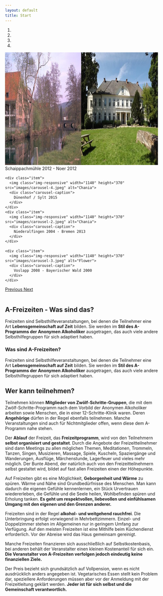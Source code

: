 ```yaml
---
layout: default
title: Start
---
```


<div id="myCarousel" class="carousel slide xs-visible" data-ride="carousel" data-interval="3000">
  <!-- Indicators -->
  <ol class="carousel-indicators">
    <li data-target="#myCarousel" data-slide-to="0" class="active"></li>
    <li data-target="#myCarousel" data-slide-to="1"></li>
    <li data-target="#myCarousel" data-slide-to="2"></li>
    <li data-target="#myCarousel" data-slide-to="3"></li>
  </ol>

  <!-- Wrapper for slides -->
  <div class="carousel-inner" role="listbox">
    <div class="item active">
      <img class="img-responsive" width="1140" height="370" src="images/carousel-1.jpeg" alt="Chania">
      <div class="carousel-caption">
        Schaippachmühle 2012 - Noer 2012
      </div>
    </div>

    <div class="item">
      <img class="img-responsive" width="1140" height="370" src="images/carousel-4.jpeg" alt="Chania">
      <div class="carousel-caption">
        Dünenhof / Sylt 2015
      </div>
    </div>
    <div class="item">
      <img class="img-responsive" width="1140" height="370" src="images/carousel-2.jpeg" alt="Chania">
      <div class="carousel-caption">
        Niederalfingen 2004 - Bremen 2013
      </div>
    </div>

    <div class="item">
      <img class="img-responsive" width="1140" height="370" src="images/carousel-3.jpeg" alt="Flower">
      <div class="carousel-caption">
        Voslapp 2008 - Bayerischer Wald 2000
      </div>
    </div>

  </div>

  <!-- Left and right controls -->
  <a class="left carousel-control" href="#myCarousel" role="button" data-slide="prev">
    <span class="glyphicon glyphicon-chevron-left" aria-hidden="true"></span>
    <span class="sr-only">Previous</span>
  </a>
  <a class="right carousel-control" href="#myCarousel" role="button" data-slide="next">
    <span class="glyphicon glyphicon-chevron-right" aria-hidden="true"></span>
    <span class="sr-only">Next</span>
  </a>
</div>
<br>
<div class="jumbotron bg-green hidden-xs">
  <h2>A-Freizeiten - Was sind das?</h2>
  <p>
Freizeiten sind Selbsthilfeveranstaltungen, bei denen die Teilnehmer eine Art
<b>Lebensgemeinschaft auf Zeit</b> bilden.
Sie werden im <b>Stil des A-Programms der Anonymen Alkoholiker</b> ausgetragen, das
auch viele andere Selbsthilfegruppen für sich adaptiert haben.
   </p>
</div>
<div class="bg-green hidden-sm hidden-md hidden-lg">
<h3>Was sind A-Freizeiten?</h3>
<p>
Freizeiten sind Selbsthilfeveranstaltungen, bei denen die Teilnehmer eine Art
<b>Lebensgemeinschaft auf Zeit</b> bilden.
Sie werden im <b>Stil des A-Programms der Anonymen Alkoholiker</b> ausgetragen, das
auch viele andere Selbsthilfegruppen für sich adaptiert haben.
   </p>
</div>

## Wer kann teilnehmen?

Teilnehmen können __Mitglieder von Zwölf-Schritte-Gruppen__,
die mit dem Zwölf-Schritte-Programm nach dem Vorbild der Anonymen Alkoholiker
arbeiten sowie Menschen, die in einer 12-Schritte-Klinik waren. 
Deren __Angehörige__ dürfen in der Regel ebenfalls teilnehmen.
Manche Veranstaltungen sind auch für Nichtmitglieder offen, wenn diese dem
A-Programm nahe stehen.

Der __Ablauf__ der Freizeit, das __Freizeitprogramm__, wird von den Teilnehmern
__selbst organisiert und gestaltet__.
Durch die Angebote der Freizeitteilnehmer sind dann
Meetings zu allen möglichen Themen, Meditationen, Trommeln, Tanzen, Singen,
Musizieren, Massage, Spiele, Kuscheln, Spaziergänge und Wanderungen, Ausflüge,
Märchenstunde, Lagerfeuer und vieles mehr möglich. Der Bunte Abend, der
natürlich auch von den Freizeitteilnehmern selbst gestaltet wird, bildet auf
fast allen Freizeiten einen der Höhepunkte.

Auf Freizeiten gibt es eine Möglichkeit, __Geborgenheit und Wärme__ zu spüren.
Wärme und Nähe sind Grundbedürfnisse des Menschen. Man kann dadurch die eigenen
Gefühle kennenlernen, ein Stück Urvertrauen wiedererleben, die Gefühle und die
Seele heilen, Wohlbefinden spüren und Erholung tanken.
__Es geht um respektvollen, liebevollen und einfühlsamen Umgang mit den eigenen
und den Grenzen anderer.__

Freizeiten sind in der Regel __alkohol- und weitgehend rauchfrei__. Die
Unterbringung erfolgt vorwiegend in Mehrbettzimmern.
Einzel- und Doppelzimmer stehen im
Allgemeinen nur in geringem Umfang zur Verfügung. Auf den meisten Freizeiten
ist eine Mithilfe beim Küchendienst erforderlich. Vor der Abreise wird das
Haus gemeinsam gereinigt.

Manche Freizeiten finanzieren sich ausschließlich auf Selbstkostenbasis, bei
anderen behält der Veranstalter einen kleinen Kostenanteil für sich ein.
__Die Veranstalter von A-Freizeiten verfolgen jedoch eindeutig keine finanziellen
Ziele.__

Der Preis bezieht sich grundsätzlich auf Vollpension, wenn es nicht ausdrücklich
anders angegeben ist. Vegetarisches Essen stellt kein Problem dar, speziellere
Anforderungen müssen aber vor der Anmeldung mit der Freizeitleitung geklärt
werden.
__Jeder ist für sich selbst und die Gemeinschaft verantwortlich.__
